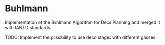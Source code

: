# Buhlmann
Implementation of the Buhlmann Algorithm for Deco Planning and merged it with IANTD standards.

TODO: Implement the possibility to use deco stages with different gasses.


